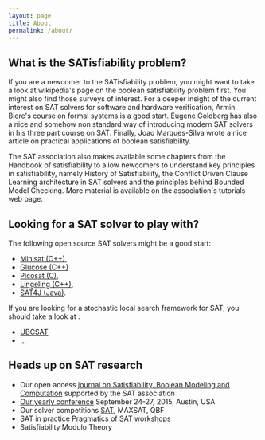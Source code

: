 ```yaml
---
layout: page
title: About
permalink: /about/
---
```


## What is the SATisfiability problem?

If you are a newcomer to the SATisfiability problem, you might want to take a look at wikipedia's page on the boolean satisfiability problem first. You might also find those surveys of interest. For a deeper insight of the current interest on SAT solvers for software and hardware verification, Armin Biere's course on formal systems is a good start. Eugene Goldberg has also a nice and somehow non standard way of introducing modern SAT solvers in his three part course on SAT. Finally, Joao Marques-Silva wrote a nice article on practical applications of boolean satisfiability.

The SAT association also makes available some chapters from the Handbook of satisfiability to allow newcomers to understand key principles in satisfiability, namely History of Satisfiability, the Conflict Driven Clause Learning architecture in SAT solvers and the principles behind Bounded Model Checking. More material is available on the association's tutorials web page.

## Looking for a SAT solver to play with?

The following open source SAT solvers might be a good start: 

* [Minisat (C++)](http://www.minisat.se/), 
* [Glucose (C++)](http://www.labri.fr/perso/lsimon/glucose/)
* [Picosat (C)](http://fmv.jku.at/picosat/), 
* [Lingeling (C++)](http://fmv.jku.at/lingeling/), 
* [SAT4J (Java)](http://www.sat4j.org/). 

If you are looking for a stochastic local search framework for SAT, you should take a look at :

* [UBCSAT](http://ubcsat.dtompkins.com/)
* ... 

## Heads up on SAT research

* Our open access [journal on Satisfiability, Boolean Modeling and Computation](http://www.satassociation.org/jsat/) supported by the SAT association
* [Our yearly conference](http://www.satisfiability.org/) September 24-27, 2015, Austin, USA
* Our solver competitions [SAT](http://www.satcompetition.org/), MAXSAT, QBF
* SAT in practice [Pragmatics of SAT workshops](http://www.pragmaticsofsat.org/)
* Satisfiability Modulo Theory
